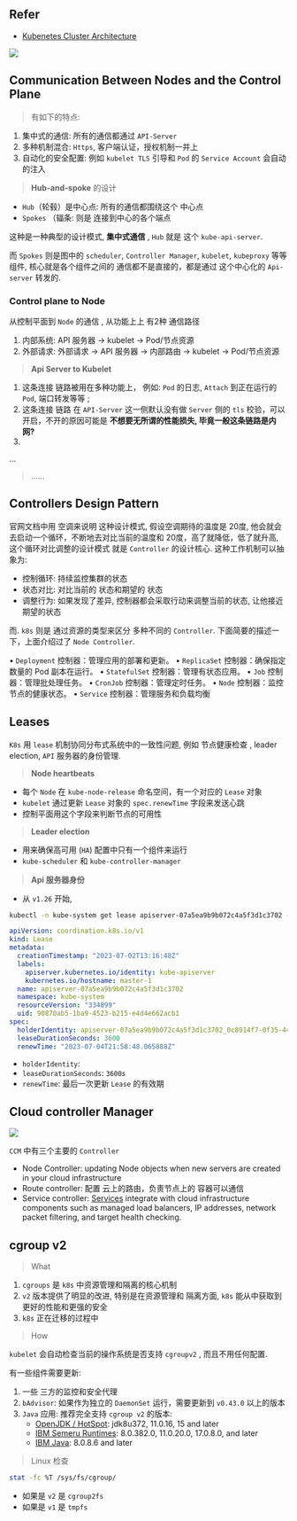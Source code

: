 ## Refer

- [Kubenetes Cluster Architecture](https://kubernetes.io/docs/concepts/architecture/)


![](https://kubernetes.io/images/docs/kubernetes-cluster-architecture.svg)


## Communication Between Nodes and the Control Plane


> 有如下的特点:

1. 集中式的通信:  所有的通信都通过 `API-Server`
2. 多种机制混合: `Https`, 客户端认证，授权机制一并上
3. 自动化的安全配置: 例如 `kubelet TLS` 引导和 `Pod` 的 `Service Account` 会自动的注入


> **Hub-and-spoke** 的设计

- `Hub`（轮毂）是中心点: 所有的通信都围绕这个 中心点
- `Spokes` （辐条: 则是 连接到中心的各个端点


这种是一种典型的设计模式, **集中式通信** , `Hub` 就是 这个 `kube-api-server`. 

而 `Spokes` 则是图中的 `scheduler`, `Controller Manager`, `kubelet`, `kubeproxy` 等等组件, 核心就是各个组件之间的 通信都不是直接的，都是通过 这个中心化的 `Api-server` 转发的. 


### Control plane to Node

从控制平面到 `Node` 的通信 , 从功能上上 有2种 通信路径

1. 内部系统: API 服务器 -> kubelet -> Pod/节点资源
2. 外部请求: 外部请求 -> API 服务器 -> 内部路由 -> kubelet -> Pod/节点资源


> **Api Server to Kubelet**

1. 这条连接 链路被用在多种功能上， 例如: `Pod` 的日志, `Attach` 到正在运行的 `Pod`, 端口转发等等 ;
2. 这条连接 链路 在 `API-Server` 这一侧默认没有做 `Server` 侧的 `tls` 校验，可以开启，不开的原因可能是 **不想要无所谓的性能损失, 毕竟一般这条链路是内网?**
3. 

...


> ......


## Controllers Design Pattern

官网文档中用 空调来说明 这种设计模式, 假设空调期待的温度是 20度, 他会就会去启动一个循环，不断地去对比当前的温度和 20度，高了就降低，低了就升高, 这个循环对比调整的设计模式 就是 `Controller` 的设计核心. 这种工作机制可以抽象为:

- 控制循环: 持续监控集群的状态
- 状态对比: 对比当前的 状态和期望的 状态
- 调整行为: 如果发现了差异, 控制器都会采取行动来调整当前的状态, 让他接近期望的状态


而. `k8s` 则是 通过资源的类型来区分 多种不同的 `Controller`.  下面简要的描述一下，上面介绍过了 `Node Controller`. 

• `Deployment`  控制器：管理应用的部署和更新。
• `ReplicaSet` 控制器：确保指定数量的 Pod 副本在运行。
• `StatefulSet` 控制器：管理有状态应用。
• `Job` 控制器：管理批处理任务。
• `CronJob` 控制器：管理定时任务。
• `Node` 控制器：监控节点的健康状态。
• `Service` 控制器：管理服务和负载均衡


## Leases


`K8s` 用 `lease` 机制协同分布式系统中的一致性问题, 例如 节点健康检查 , leader election, `API` 服务器的身份管理.

> **Node heartbeats**

- 每个 `Node` 在 `kube-node-release` 命名空间，有一个对应的 `Lease` 对象 
- `kubelet` 通过更新 `Lease` 对象的 `spec.renewTime` 字段来发送心跳
- 控制平面用这个字段来判断节点的可用性


> **Leader election**

- 用来确保高可用 (`HA`) 配置中只有一个组件来运行
- `kube-scheduler` 和 `kube-controller-manager`

> **Api 服务器身份**

- 从 `v1.26` 开始, 



```sh
kubectl -n kube-system get lease apiserver-07a5ea9b9b072c4a5f3d1c3702 -o yaml
```


```yaml
apiVersion: coordination.k8s.io/v1
kind: Lease
metadata:
  creationTimestamp: "2023-07-02T13:16:48Z"
  labels:
    apiserver.kubernetes.io/identity: kube-apiserver
    kubernetes.io/hostname: master-1
  name: apiserver-07a5ea9b9b072c4a5f3d1c3702
  namespace: kube-system
  resourceVersion: "334899"
  uid: 90870ab5-1ba9-4523-b215-e4d4e662acb1
spec:
  holderIdentity: apiserver-07a5ea9b9b072c4a5f3d1c3702_0c8914f7-0f35-440e-8676-7844977d3a05
  leaseDurationSeconds: 3600
  renewTime: "2023-07-04T21:58:48.065888Z"
```


- `holderIdentity`:
- `leaseDurationSeconds`: `3600s` 
- `renewTime`: 最后一次更新 `Lease` 的有效期


## Cloud controller Manager


![](https://kubernetes.io/images/docs/components-of-kubernetes.svg)


`CCM` 中有三个主要的 `Controller`


- Node Controller: updating Node objects when new servers are created in your cloud infrastructure
- Route controller: 配置 云上的路由，负责节点上的 容器可以通信
- Service controller: [Services](https://kubernetes.io/docs/concepts/services-networking/service/) integrate with cloud infrastructure components such as managed load balancers, IP addresses, network packet filtering, and target health checking.


## cgroup v2

> What

1. `cgroups` 是 `k8s` 中资源管理和隔离的核心机制
2. `v2` 版本提供了明显的改进, 特别是在资源管理和 隔离方面, `k8s` 能从中获取到 更好的性能和更强的安全
3. `k8s` 正在迁移的过程中


> How


`kubelet` 会自动检查当前的操作系统是否支持 `cgroupv2` , 而且不用任何配置.

有一些组件需要更新:

1. 一些 三方的监控和安全代理
2. `bAdvisor`: 如果作为独立的  `DaemonSet` 运行，需要更新到 `v0.43.0` 以上的版本
3. `Java` 应用: 推荐完全支持 `cgroup v2` 的版本:
	- [OpenJDK / HotSpot](https://bugs.openjdk.org/browse/JDK-8230305): jdk8u372, 11.0.16, 15 and later
	- [IBM Semeru Runtimes](https://www.ibm.com/support/pages/apar/IJ46681): 8.0.382.0, 11.0.20.0, 17.0.8.0, and later
	- [IBM Java](https://www.ibm.com/support/pages/apar/IJ46681): 8.0.8.6 and later
   

> Linux 检查


```sh
stat -fc %T /sys/fs/cgroup/
```

- 如果是 `v2` 是 `cgroup2fs`
- 如果是 `v1` 是 `tmpfs`






